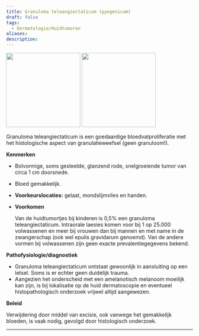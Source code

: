 ```yaml
---
title: Granuloma teleangiectaticum (pyogenicum)
draft: false
tags:
  - Dermatologie/Huidtumoren
aliases: 
description:
---
```



<img width="200px" src="https://i.imgur.com/xKy3Rsv.png"></img>
<img width="200px" src="https://i.imgur.com/6Y04Sbb.png"></img>


Granuloma teleangiectaticum is een goedaardige bloedvatproliferatie met het histologische aspect van granulatieweefsel (geen granuloom!).

**Kenmerken**

- Bolvormige, soms gesteelde, glanzend rode, snelgroeiende tumor van circa 1 cm doorsnede.
- Bloed gemakkelijk.
- **Voorkeurslocaties:** gelaat, mondslijmvlies en handen.
- **Voorkomen**
    
    Van de huidtumortjes bij kinderen is 0,5% een granuloma teleangiectaticum. Intraorale laesies komen voor bij 1 op 25.000 volwassenen en meer bij vrouwen dan bij mannen en met name in de zwangerschap (ook wel epulis gravidarum genoemd). Van de andere vormen bij volwassenen zijn geen exacte prevalentiegegevens bekend.
    

**Pathofysiologie/diagnostiek**

- Granuloma teleangiectaticum ontstaat gewoonlijk in aansluiting op een letsel. Soms is er echter geen duidelijk trauma.
- Aangezien het onderscheid met een amelanotisch melanoom moeilijk kan zijn, is bij lokalisatie op de huid dermatoscopie en eventueel histopathologisch onderzoek vrijwel altijd aangewezen.

**Beleid**

Verwijdering door middel van excisie, ook vanwege het gemakkelijk bloeden, is vaak nodig, gevolgd door histologisch onderzoek.

---